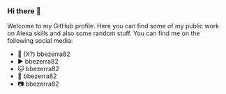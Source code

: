### Hi there 👋

Welcome to my GitHub profile. Here you can find some of my public work on Alexa skills and also some random stuff. You can find me on the following social media:

- 🐤 (X?) bbezerra82
- ▶️  bbezerra82
- 🐱 bbezerra82
- 🧶 bbezerra82
- 📷 bbezerra82

<!--
**bbezerra82/bbezerra82** is a ✨ _special_ ✨ repository because its `README.md` (this file) appears on your GitHub profile.

Here are some ideas to get you started:

- 🔭 I’m currently working on ...
- 🌱 I’m currently learning ...
- 👯 I’m looking to collaborate on ...
- 🤔 I’m looking for help with ...
- 💬 Ask me about ...
- 📫 How to reach me: ...
- 😄 Pronouns: ...
- ⚡ Fun fact: ...
-->
